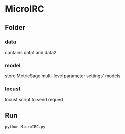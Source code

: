# MicroIRC

## Folder

### data

contains data1 and data2

### model

store MetricSage multi-level parameter settings' models

### locust

locust script to send request

## Run

```shell
python MicroIRC.py
```
